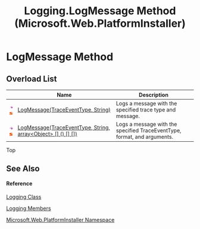 ﻿---
title: Logging.LogMessage Method  (Microsoft.Web.PlatformInstaller)
TOCTitle: LogMessage Method
ms:assetid: Overload:Microsoft.Web.PlatformInstaller.Logging.LogMessage
ms:mtpsurl: https://msdn.microsoft.com/en-us/library/microsoft.web.platforminstaller.logging.logmessage(v=VS.90)
ms:contentKeyID: 22753927
ms.date: 05/02/2012
mtps_version: v=VS.90
f1_keywords:
- Microsoft.Web.PlatformInstaller.Logging.LogMessage
dev_langs:
- CSharp
- JScript
- VB
---

# LogMessage Method

## Overload List

<table>
<thead>
<tr class="header">
<th> </th>
<th>Name</th>
<th>Description</th>
</tr>
</thead>
<tbody>
<tr class="odd">
<td><img src="images/Dd565996.pubmethod(en-us,VS.90).gif" title="Public method" alt="Public method" /><img src="images/Dd565979.static(en-us,VS.90).gif" title="Static member" alt="Static member" /></td>
<td><a href="logging-logmessage-method-microsoft-web-platforminstaller_1.md">LogMessage(TraceEventType, String)</a></td>
<td>Logs a message with the specified trace type and message.</td>
</tr>
<tr class="even">
<td><img src="images/Dd565996.pubmethod(en-us,VS.90).gif" title="Public method" alt="Public method" /><img src="images/Dd565979.static(en-us,VS.90).gif" title="Static member" alt="Static member" /></td>
<td><a href="logging-logmessage-method-%5B%5D-microsoft-web-platforminstaller.md">LogMessage(TraceEventType, String, array&lt;Object&gt; [] () [] [])</a></td>
<td>Logs a message with the specified TraceEventType, format, and arguments.</td>
</tr>
</tbody>
</table>


Top

## See Also

#### Reference

[Logging Class](logging-class-microsoft-web-platforminstaller.md)

[Logging Members](logging-members-microsoft-web-platforminstaller.md)

[Microsoft.Web.PlatformInstaller Namespace](microsoft-web-platforminstaller-namespace.md)

